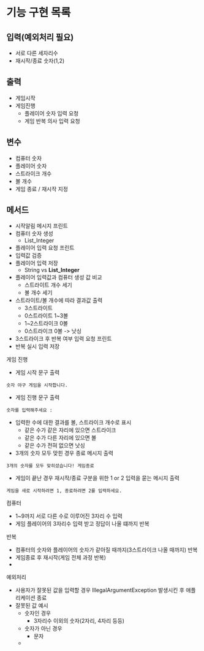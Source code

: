 # 기능 구현 목록


## 입력(예외처리 필요)
- 서로 다른 세자리수
- 재시작/종료 숫자(1,2)

## 출력
- 게임시작
- 게임진행
    - 플레이어 숫자 입력 요청
    - 게임 반복 의사 입력 요청

## 변수
- 컴퓨터 숫자
- 플레이어 숫자
- 스트라이크 개수
- 볼 개수
- 게임 종료 / 재시작 지정

## 메서드
- 시작알림 메시지 프린트
- 컴퓨터 숫자 생성
    - List_Integer
- 플레이어 입력 요청 프린트
- 입력값 검증
- 플레이어 입력 저장
    - String vs **List_Integer**
- 플레이어 입력값과 컴퓨터 생성 값 비교
    - 스트라이트 개수 세기
    - 볼 개수 세기
- 스트라이트/볼 개수에 따라 결과값 출력
    - 3스트라이트
    - 0스트라이트 1~3볼
    - 1~2스트라이크 0볼
    - 0스트라이크 0볼 -> 낫싱
- 3스트라이크 후 반복 여부 입력 요청 프린트
- 반복 실시 입력 저장

게임 진행
- 게임 시작 문구 출력
```
숫자 야구 게임을 시작합니다.
```
- 게임 진행 문구 출력
```
숫자를 입력해주세요 :
```
- 입력한 수에 대한 결과를 볼, 스트라이크 개수로 표시
    - 같은 수가 같은 자리에 있으면 스트라이크
    - 같은 수가 다른 자리에 있으면 볼
    - 같은 수가 전혀 없으면 낫싱
- 3개의 숫자 모두 맞힌 경우 종료 메시지 출력
```
3개의 숫자를 모두 맞히셨습니다! 게임종료
```
- 게임이 끝난 경우 재시작/종료 구분을 위한 1 or 2 입력을 묻는 메시지 출력
```
게임을 새로 시작하려면 1, 종료하려면 2를 입력하세요.
```

컴퓨터
- 1~9까지 서로 다른 수로 이루어진 3자리 수 입력
- 게임 플레이어의 3자리수 입력 받고 정답이 나올 떄까지 반복

반복
- 컴퓨터의 숫자와 플레이어의 숫자가 같아질 때까지(3스트라이크 나올 때까지) 반복
- 게임종료 후 재시작(게임 전체 과정 반복)
-

예외처리
- 사용자가 잘못된 값을 입력할 경우 IllegalArgumentException 발생시킨 후 애플리케이션 종료
- 잘못된 값 예시
    - 숫자인 경우
        - 3자리수 이외의 숫자(2자리, 4자리 등등)
    - 숫자가 아닌 경우
        - 문자
    -
```

```
